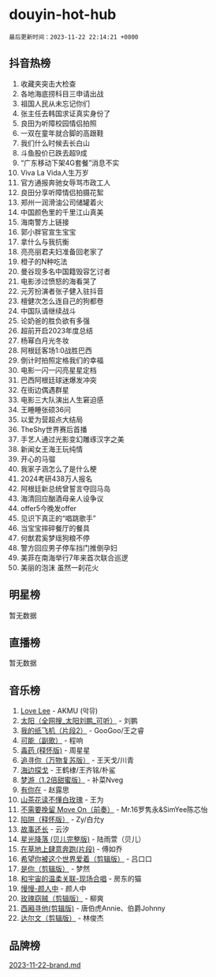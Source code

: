 # douyin-hot-hub

`最后更新时间：2023-11-22 22:14:21 +0800`

## 抖音热榜

1. 收藏夹突击大检查
1. 各地海底捞科目三申请出战
1. 祖国人民从未忘记你们
1. 张主任去韩国求证真实身份了
1. 良田为听障校园情侣拍照
1. 一双在童年就合脚的高跟鞋
1. 我们什么时候去长白山
1. 斗鱼股价已跌去超9成
1. “广东移动下架4G套餐”消息不实
1. Viva La Vida人生万岁
1. 官方通报奔驰女辱骂市政工人
1. 良田分享听障情侣拍摄花絮
1. 郑州一润滑油公司储罐着火
1. 中国颜色里的千里江山真美
1. 海南警方上链接
1. 郭小胖官宣生宝宝
1. 拿什么与我抗衡
1. 亮亮丽君夫妇准备回老家了
1. 橙子的N种吃法
1. 曼谷现多名中国籍毁容乞讨者
1. 电影涉过愤怒的海看哭了
1. 元芳扮演者张子健入驻抖音
1. 檀健次怎么连自己的狗都卷
1. 中国队请继续战斗
1. 论奶爸的胜负欲有多强
1. 超前开启2023年度总结
1. 杨幂白月光冬妆
1. 阿根廷客场1:0战胜巴西
1. 倒计时拍照定格我们的幸福
1. 电影一闪一闪亮星星定档
1. 巴西阿根廷球迷爆发冲突
1. 在街边偶遇群星
1. 电影三大队演出人生窘迫感
1. 王睡睡张硕36问
1. 以爱为营超点大结局
1. TheShy世界赛后首播
1. 手艺人通过光影变幻雕琢汉字之美
1. 新闻女王海王玩纯情
1. 开心的马骝
1. 我家子涵怎么了是什么梗
1. 2024考研438万人报名
1. 阿根廷新总统曾誓言夺回马岛
1. 海清回应酗酒母亲人设争议
1. offer5今晚发offer
1. 见识下真正的“唱跳歌手”
1. 当宝宝摔碎餐厅的餐具
1. 何猷君奚梦瑶狗粮不停
1. 警方回应男子停车挡门推倒孕妇
1. 美菲在南海举行7年来首次联合巡逻
1. 美丽的泡沫 虽然一刹花火

## 明星榜

暂无数据

## 直播榜

暂无数据

## 音乐榜

1. [Love Lee](https://sf6-cdn-tos.douyinstatic.com/obj/tos-cn-ve-2774/o05GbkJGbCBTdDnMtB0fwOYgkeZp23vrWQDQBS) - AKMU (악뮤)
1. [太阳（全网搜_太阳刘鹏_可听）](https://sf6-cdn-tos.douyinstatic.com/obj/tos-cn-ve-2774/ogWbyIQnlBFImVbeDocRdCIYtBHlbJXgfZMvgz) - 刘鹏
1. [我的纸飞机（片段2）](https://sf3-cdn-tos.douyinstatic.com/obj/tos-cn-ve-2774/oM2ZrKcg2CD5AeRB2gkeXOFB1IxAGJdZPazYHf) - GooGoo/王之睿
1. [可能（副歌）](https://sf6-cdn-tos.douyinstatic.com/obj/tos-cn-ve-2774/cde1731888894259b333569393c2fb51) - 程响
1. [毒药 (释怀版)](https://sf3-cdn-tos.douyinstatic.com/obj/tos-cn-ve-2774/oYILMEAzspdZBIzy4frJNB8ZHPHWAhiwowd4Ad) - 周星星
1. [追寻你（万物复苏版）](https://sf6-cdn-tos.douyinstatic.com/obj/tos-cn-ve-2774/oYeAZJsbjIDit9APmBg8u6uDUQnHmoCf3gbo74) - 王天戈/川青
1. [海边探戈](https://sf3-cdn-tos.douyinstatic.com/obj/tos-cn-ve-2774/os9gE0VQCGqt6VQkZDyBBYvfSDY0QFe3vVmubn) - 王鹤棣/王齐铭/朴鲨
1. [梦游（1.2倍甜蜜版）](https://sf3-cdn-tos.douyinstatic.com/obj/tos-cn-ve-2774/o4gyAUm8hwufoEABmwVIiQtHsFuGzAEEWtNMzo) - 补菜Nveg
1. [有你在](https://sf6-cdn-tos.douyinstatic.com/obj/tos-cn-ve-2774/o8zImmNsI8B0yfAW5FKAB1oBhkMAlIrwsZEi1V) - 赵露思
1. [山茶花读不懂白玫瑰](https://sf6-cdn-tos.douyinstatic.com/obj/tos-cn-ve-2774/osfn8B7DktrRHEPJgPCfDbw7QDQEkwC16BxZg9) - 王为
1. [不需要挽留 Move On（前奏）](https://sf6-cdn-tos.douyinstatic.com/obj/tos-cn-ve-2774/ooCBhgCCkF4nExzQL9WZSUbitfA8IsDkgQIYhe) - Mr.16罗隽永&SimYee陈芯怡
1. [陷阱（释怀版）](https://sf3-cdn-tos.douyinstatic.com/obj/tos-cn-ve-2774/oE8C21LeZrzKLDFfQYgMzx4GAIHageG5IzayY7) - Zy/白允y
1. [故事还长](https://sf3-cdn-tos.douyinstatic.com/obj/tos-cn-ve-2774/30a26758c8594f0ab81ac675c33ee2c5) - 云汐
1. [星光降落 (贝儿完整版)](https://sf6-cdn-tos.douyinstatic.com/obj/tos-cn-ve-2774/okwB9hAwyAtsFFkFBzAX1hOOfQuIoMNs0W2Mwr) - 陆雨萱（贝儿）
1. [在草地上肆意奔跑(片段)](https://sf3-cdn-tos.douyinstatic.com/obj/tos-cn-ve-2774/8831d494742f45dabdfa8adb8b817259) - 傅如乔
1. [希望你被这个世界爱着（剪辑版）](https://sf6-cdn-tos.douyinstatic.com/obj/tos-cn-ve-2774/oo4H3BfEygN7l7bQaMBOZHCQ1eI4FqtED5skQ2) - 吕口口
1. [是你（剪辑版）](https://sf3-cdn-tos.douyinstatic.com/obj/tos-cn-ve-2774/46019dae783c4c969944217fe1cfafc4) - 梦然
1. [和宇宙的温柔关联-现场合唱](https://sf3-cdn-tos.douyinstatic.com/obj/tos-cn-ve-2774/o0hONGDYQBgk0e5bqDeQOonVmncA6tC2nBwZLT) - 房东的猫
1. [慢慢-颜人中](https://sf3-cdn-tos.douyinstatic.com/obj/tos-cn-ve-2774/ocjHNfBXdBxQNC8ZGAeoLMFTUgtBg8bkExunDC) - 颜人中
1. [玫瑰窃贼（剪辑版）](https://sf3-cdn-tos.douyinstatic.com/obj/tos-cn-ve-2774/oMqAsB3ixIhSWqAJOAwf3a0hU2zKJLBolQtFlI) - 柳爽
1. [西厢寻他(剪辑版)](https://sf3-cdn-tos.douyinstatic.com/obj/tos-cn-ve-2774/oUsAVfAQKlRNxEv5qxvIB8o5qmIWUcXbzJKJhw) - 唐伯虎Annie、伯爵Johnny
1. [达尔文（剪辑版）](https://sf6-cdn-tos.douyinstatic.com/obj/tos-cn-ve-2774/oQuPQQmEgnCeZsgKQ78VBZjNVtegzBGpoSbQPD) - 林俊杰

## 品牌榜

[2023-11-22-brand.md](2023-11-22-brand.md)
